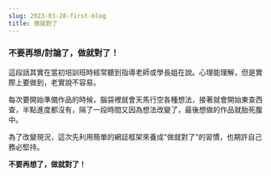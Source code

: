 ```yaml
---
slug: 2023-03-28-first-blog
title: 做就對了
---
```


### 不要再想/討論了，做就對了！

這段話其實在當初培訓班時經常聽到指導老師或學長姐在說。心理能理解，但是實際上要做到，老實說不容易。

每次要開始準備作品的時候，腦袋裡就會天馬行空各種想法，接著就會開始東查西查，半點進度都沒有，隔了一段時間又因為想法改變了，最後想做的作品就胎死腹中。

為了改變現況，這次先利用簡單的網誌框架來養成"做就對了"的習慣，也期許自己務必堅持。

**不要再想了，做就對了！**
